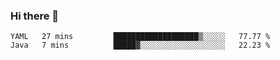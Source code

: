### Hi there 👋

<!--
**urzz/urzz** is a ✨ _special_ ✨ repository because its `README.md` (this file) appears on your GitHub profile.

Here are some ideas to get you started:

- 🔭 I’m currently working on ...
- 🌱 I’m currently learning ...
- 👯 I’m looking to collaborate on ...
- 🤔 I’m looking for help with ...
- 💬 Ask me about ...
- 📫 How to reach me: ...
- 😄 Pronouns: ...
- ⚡ Fun fact: ...
-->

<!--START_SECTION:waka-->
```text
YAML   27 mins         ███████████████████▒░░░░░   77.77 % 
Java   7 mins          █████▓░░░░░░░░░░░░░░░░░░░   22.23 % 
```
<!--END_SECTION:waka-->
